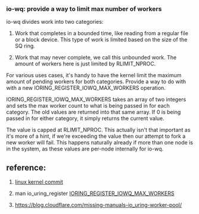 ### io-wq: provide a way to limit max number of workers
io-wq divides work into two categories:

1) Work that completes in a bounded time, like reading from a regular file
   or a block device. This type of work is limited based on the size of
   the SQ ring.

2) Work that may never complete, we call this unbounded work. The amount
   of workers here is just limited by RLIMIT_NPROC.

For various uses cases, it's handy to have the kernel limit the maximum
amount of pending workers for both categories. Provide a way to do with
with a new IORING_REGISTER_IOWQ_MAX_WORKERS operation.

IORING_REGISTER_IOWQ_MAX_WORKERS takes an array of two integers and sets
the max worker count to what is being passed in for each category. The
old values are returned into that same array. If 0 is being passed in for
either category, it simply returns the current value.

The value is capped at RLIMIT_NPROC. This actually isn't that important
as it's more of a hint, if we're exceeding the value then our attempt
to fork a new worker will fail. This happens naturally already if more
than one node is in the system, as these values are per-node internally
for io-wq.

## reference: 
1. [linux kernel commit](https://git.kernel.org/pub/scm/linux/kernel/git/torvalds/linux.git/commit/?id=2e480058ddc21ec53a10e8b41623e245e908bdbc)

2. man io_uring_register [IORING_REGISTER_IOWQ_MAX_WORKERS](https://manpages.debian.org/unstable/liburing-dev/io_uring_register.2.en.html#IORING_REGISTER_IOWQ_MAX_WORKERS)

3. https://blog.cloudflare.com/missing-manuals-io_uring-worker-pool/